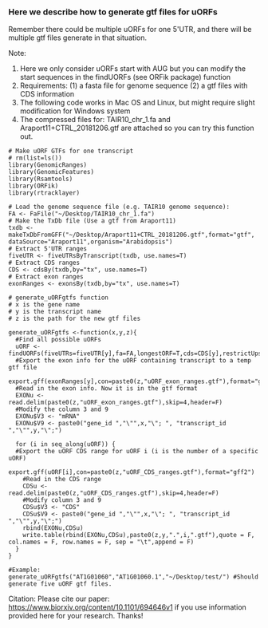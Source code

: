 ### Here we describe how to generate gtf files for uORFs

Remember there could be multiple uORFs for one 5'UTR, and there will be multiple gtf files generate in that situation.

Note:
1. Here we only consider uORFs start with AUG but you can modify the start sequences in the findUORFs (see ORFik package) function
2. Requirements: (1) a fasta file for genome sequence (2) a gtf files with CDS information
3. The following code works in Mac OS and Linux, but might require slight modification for Windows system
4. The compressed files for: TAIR10_chr_1.fa and Araport11+CTRL_20181206.gtf are attached so you can try this function out.

```
# Make uORF GTFs for one transcript
# rm(list=ls())
library(GenomicRanges)
library(GenomicFeatures)
library(Rsamtools)
library(ORFik)
library(rtracklayer)

# Load the genome sequence file (e.g. TAIR10 genome sequence):
FA <- FaFile("~/Desktop/TAIR10_chr_1.fa")
# Make the TxDb file (Use a gtf from Araport11)
txdb <- makeTxDbFromGFF("~/Desktop/Araport11+CTRL_20181206.gtf",format="gtf", dataSource="Araport11",organism="Arabidopsis")
# Extract 5'UTR ranges
fiveUTR <- fiveUTRsByTranscript(txdb, use.names=T)
# Extract CDS ranges
CDS <- cdsBy(txdb,by="tx", use.names=T)
# Extract exon ranges
exonRanges <- exonsBy(txdb,by="tx", use.names=T)

# generate_uORFgtfs function
# x is the gene name
# y is the transcript name
# z is the path for the new gtf files

generate_uORFgtfs <-function(x,y,z){
  #Find all possible uORFs
  uORF <- findUORFs(fiveUTRs=fiveUTR[y],fa=FA,longestORF=T,cds=CDS[y],restrictUpstreamToTx=T)
  #Export the exon info for the uORF containing transcript to a temp gtf file
  export.gff(exonRanges[y],con=paste0(z,"uORF_exon_ranges.gtf"),format="gff2")
  #Read in the exon info. Now it is in the gtf format
  EXONu <- read.delim(paste0(z,"uORF_exon_ranges.gtf"),skip=4,header=F)
  #Modify the column 3 and 9
  EXONu$V3 <- "mRNA"
  EXONu$V9 <- paste0("gene_id ","\"",x,"\"; ", "transcript_id ","\"",y,"\";")
  
  for (i in seq_along(uORF)) {
  #Export the uORF CDS range for uORF i (i is the number of a specific uORF)
    export.gff(uORF[i],con=paste0(z,"uORF_CDS_ranges.gtf"),format="gff2")
    #Read in the CDS range
    CDSu <- read.delim(paste0(z,"uORF_CDS_ranges.gtf"),skip=4,header=F)
    #Modify column 3 and 9
    CDSu$V3 <- "CDS"
    CDSu$V9 <- paste0("gene_id ","\"",x,"\"; ", "transcript_id ","\"",y,"\";")
    rbind(EXONu,CDSu)
    write.table(rbind(EXONu,CDSu),paste0(z,y,".",i,".gtf"),quote = F, col.names = F, row.names = F, sep = "\t",append = F)
  }
}

#Example:
generate_uORFgtfs("AT1G01060","AT1G01060.1","~/Desktop/test/") #Should generate five uORF gtf files.

```

Citation: Please cite our paper: https://www.biorxiv.org/content/10.1101/694646v1 if you use information provided here for your research. Thanks!
